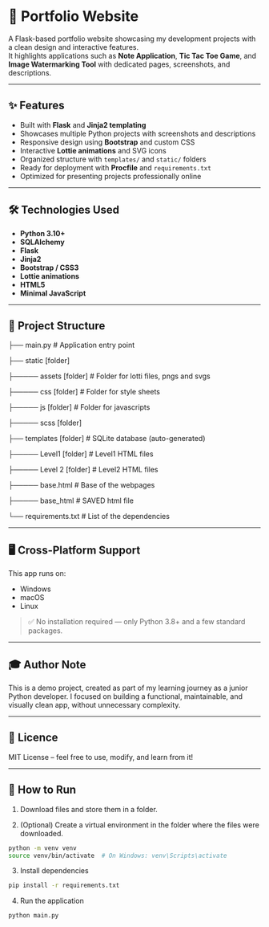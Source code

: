 # 📝 Portfolio Website

A Flask-based portfolio website showcasing my development projects with a clean design and interactive features.  
It highlights applications such as **Note Application**, **Tic Tac Toe Game**, and **Image Watermarking Tool** with dedicated pages, screenshots, and descriptions.

---
## ✨ Features

- Built with **Flask** and **Jinja2 templating**
- Showcases multiple Python projects with screenshots and descriptions
- Responsive design using **Bootstrap** and custom CSS
- Interactive **Lottie animations** and SVG icons
- Organized structure with `templates/` and `static/` folders
- Ready for deployment with **Procfile** and `requirements.txt`
- Optimized for presenting projects professionally online

---
## 🛠️ Technologies Used

- **Python 3.10+**
- **SQLAlchemy**
- **Flask**
- **Jinja2**  
- **Bootstrap / CSS3**
- **Lottie animations**  
- **HTML5**
- **Minimal JavaScript**

---
## 📂 Project Structure

├── main.py                    # Application entry point

├── static [folder]

├───── assets [folder]         # Folder for lotti files, pngs and svgs

├───── css [folder]            # Folder for style sheets

├───── js [folder]             # Folder for javascripts

├───── scss [folder]

├── templates [folder]         # SQLite database (auto-generated)

├───── Level1 [folder]         # Level1 HTML files

├───── Level 2 [folder]        # Level2 HTML files

├───── base.html               # Base of the webpages

├───── base_html               # SAVED html file

└── requirements.txt           # List of the dependencies

---
## 🖥️ Cross-Platform Support

This app runs on:

- Windows
- macOS
- Linux

> ✅ No installation required — only Python 3.8+ and a few standard packages.

---
## 🎓 Author Note

This is a demo project, created as part of my learning journey as a junior Python developer.
I focused on building a functional, maintainable, and visually clean app, without unnecessary complexity.

---
## 📝 Licence

MIT License – feel free to use, modify, and learn from it!

---
## 🚀 How to Run

1. Download files and store them in a folder.

2. (Optional) Create a virtual environment in the folder where the files were downloaded.
```bash
python -m venv venv
source venv/bin/activate  # On Windows: venv\Scripts\activate
```
3. Install dependencies
```bash
pip install -r requirements.txt
```
4. Run the application
```bash
python main.py
```
